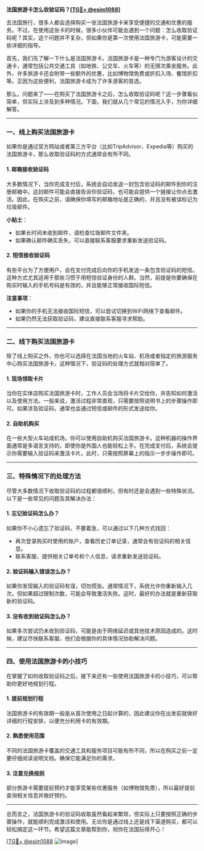 **法国旅游卡怎么收验证码？[[TG💪+ @esim1088](https://t.me/s/esim1088)]**

去法国旅行，很多人都会选择购买一张法国旅游卡来享受便捷的交通和优惠的服务。不过，在使用这张卡的时候，很多小伙伴可能会遇到一个问题：怎么收取验证码呢？其实，这个问题并不复杂，但如果你是第一次使用法国旅游卡，可能需要一些详细的指导。

首先，我们先了解一下什么是法国旅游卡。法国旅游卡是一种专门为游客设计的交通卡，通常包括公共交通工具（如地铁、公交车、火车等）的无限次乘坐服务。此外，许多旅游卡还会附带一些额外的优惠，比如博物馆免费或折扣入场、餐馆折扣等。正因为这些便利，法国旅游卡成为了许多游客的首选。

那么，问题来了——在购买了法国旅游卡之后，怎么收取验证码呢？这一步骤看似简单，但实际上涉及到多种情况。下面，我们就从几个常见的情况入手，为你详细解答。

---

### 一、线上购买法国旅游卡

如果你是通过官方网站或者第三方平台（比如TripAdvisor、Expedia等）购买的法国旅游卡，那么收取验证码的方式通常会有所不同。

#### 1. **邮箱接收验证码**
大多数情况下，当你完成支付后，系统会自动发送一封包含验证码的邮件到你的注册邮箱中。这封邮件可能会直接告诉你验证码，也可能会提供一个链接让你点击激活。因此，在购买之前，请确保你填写的邮箱地址是正确的，并且没有被误标记为垃圾邮件。

**小贴士**：
- 如果长时间未收到邮件，请检查垃圾邮件文件夹。
- 如果确认邮件确实丢失，可以直接联系客服要求重新发送验证码。

#### 2. **短信接收验证码**
有些平台为了方便用户，会在支付完成后向你的手机发送一条包含验证码的短信。这种方式尤其适用于那些习惯于用短信验证身份的人群。当然，前提是你要确保在购买时输入的手机号码是有效的，并且能够正常接收国际短信。

**注意事项**：
- 如果你的手机无法接收国际短信，可以尝试切换到WiFi网络下查看邮件。
- 如果仍然无法获取验证码，建议直接联系客服寻求帮助。

---

### 二、线下购买法国旅游卡

除了线上购买之外，你也可以选择在法国当地的火车站、机场或者指定的旅游服务中心购买法国旅游卡。这种情况下，验证码的处理方式就相对简单了。

#### 1. **现场领取卡片**
当你在实体店购买法国旅游卡时，工作人员会当场将卡片交给你，并告知如何激活以及使用方法。一般来说，激活过程非常直观，只需要按照说明书上的步骤操作即可。如果涉及验证码，通常也会通过短信或邮件的形式发送给你。

#### 2. **自助机购买**
在一些大型火车站或机场，你可以使用自助机购买法国旅游卡。这种机器的操作界面通常是多语言支持的，即使你是外国人也能轻松上手。在完成支付后，系统会提示你需要输入验证码来激活卡片。此时，只需按照屏幕上的指示一步步操作即可。

---

### 三、特殊情况下的处理方法

尽管大多数情况下收取验证码的过程都很顺利，但有时还是会遇到一些特殊状况。以下是一些常见的问题及其解决办法：

#### 1. **忘记验证码怎么办？**
如果你不小心遗忘了验证码，不要着急，可以通过以下几种方式找回：
- 再次登录购买时使用的账户，查看历史订单记录，通常会有验证码的相关信息。
- 联系客服，提供相关订单号和个人信息，请求重新发送验证码。

#### 2. **验证码输入错误怎么办？**
如果你发现输入的验证码有误，切勿慌张。通常情况下，系统允许你重新输入几次。但如果超过限制次数，可能会导致激活失败。这时，最好的办法就是重新获取新的验证码。

#### 3. **没有收到验证码怎么办？**
如果多次尝试仍未收到验证码，可能是由于网络延迟或其他技术原因造成的。这时候，建议尽快联系客服，他们会根据你的具体情况协助解决问题。

---

### 四、使用法国旅游卡的小技巧

在掌握了如何收取验证码之后，接下来还有一些使用法国旅游卡的小技巧，可以帮助你更好地规划行程。

#### 1. **提前规划行程**
法国旅游卡的有效期一般是从首次使用之日起计算的，因此建议你在出发前就做好详细的行程安排，以便充分利用卡的有效期。

#### 2. **熟悉使用范围**
不同的法国旅游卡覆盖的交通工具和服务项目可能有所不同，所以在购买之前一定要仔细阅读说明文档，确保它能满足你的需求。

#### 3. **注意兑换规则**
部分旅游卡需要提前预约才能享受某些优惠服务（如博物馆免票），所以最好提前查询相关信息并做好预约。

---

总而言之，法国旅游卡的验证码收取虽然看起来繁琐，但实际上只要按照正确的步骤操作，就能顺利完成激活和使用。无论你是通过线上还是线下渠道购买，都可以轻松搞定这一环节。希望这篇文章能帮到你，祝你在法国玩得开心！

[[TG💪+ @esim1088](https://t.me/s/esim1088) ![Image](https://i.postimg.cc/4NQfJmqS/Snipaste-2025-05-13-00-14-12.png)]